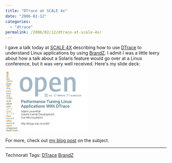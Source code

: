 ```yaml
---
title: "DTrace at SCALE 4x"
date: "2006-02-12"
categories:
  - "dtrace"
permalink: /2006/02/12/dtrace-at-scale-4x/
---
```


I gave a talk today at [SCALE 4X](http://www.socallinuxexpo.org/) describing how to use [DTrace](http://opensolaris.org/os/community/dtrace) to understand Linux applications by using [BrandZ](http://opensolaris.org/os/community/brandz). I admit I was a little leery about how a talk about a Solaris feature would go over at a Linux conference, but it was very well received. Here's my slide deck:

[![](images/scale-2006.jpg)](http://dtrace.org/resources/ahl/scale-2006.pdf)

For more, check out [my blog post](http://dtrace.org/blogs/ahl/dtrace_for_linux) on the subject.

* * *

Technorati Tags: [DTrace](http://technorati.com/tag/DTrace) [BrandZ](http://technorati.com/tag/BrandZ)
